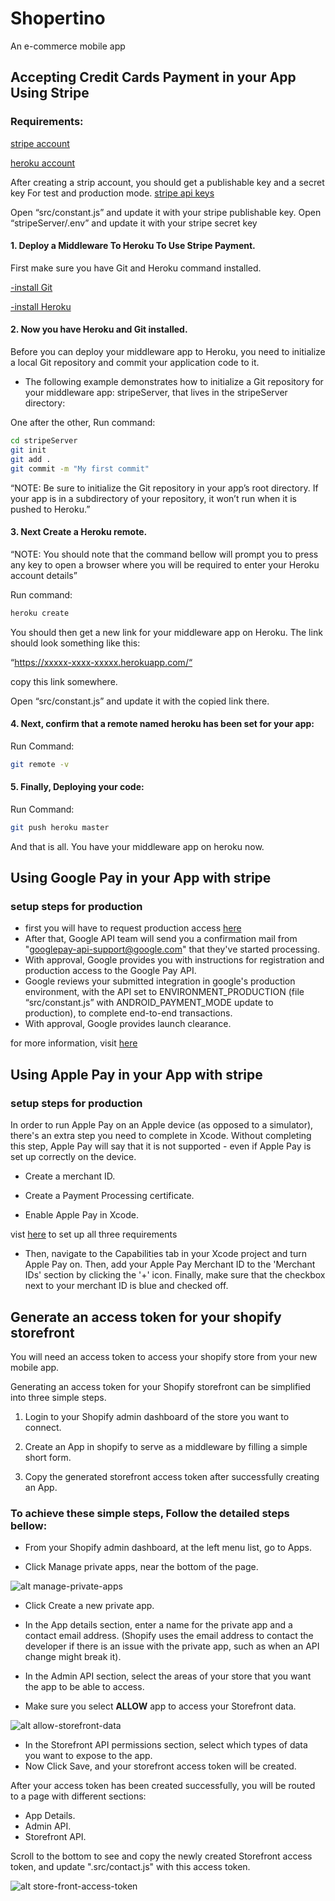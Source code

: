 # Shopertino

An e-commerce mobile app

## Accepting Credit Cards Payment in your App Using Stripe

### Requirements:

[stripe account](https://stripe.com)

[heroku account](https://heroku.com)

After creating a strip account, you should get a publishable key and a secret key
For test and production mode.
[stripe api keys](https://dashboard.stripe.com/account/apikeys)

Open “src/constant.js” and update it with your stripe publishable key.
Open “stripeServer/.env” and update it with your stripe secret key

#### 1. Deploy a Middleware To Heroku To Use Stripe Payment.

First make sure you have Git and Heroku command installed.

[-install Git](https://git-scm.com/book/en/v2/Getting-Started-Installing-Git)

[-install Heroku](https://devcenter.heroku.com/articles/heroku-cli#download-and-install)

#### 2. Now you have Heroku and Git installed.

Before you can deploy your middleware app to Heroku, you need to initialize a local Git repository and commit your application code to it.

- The following example demonstrates how to initialize a Git repository for your middleware app: stripeServer, that lives in the stripeServer directory:

One after the other, Run command:

```bash
cd stripeServer
git init
git add .
git commit -m "My first commit"
```

“NOTE: Be sure to initialize the Git repository in your app’s root directory. If your app is in a subdirectory of your repository, it won’t run when it is pushed to Heroku.”

#### 3. Next Create a Heroku remote.

“NOTE: You should note that the command bellow will prompt you to press any key to open a browser where you will be required to enter your Heroku account details”

Run command:

```bash
heroku create
```

You should then get a new link for your middleware app on Heroku.
The link should look something like this:

“https://xxxxx-xxxx-xxxxx.herokuapp.com/“

copy this link somewhere.

Open “src/constant.js” and update it with the copied link there.

#### 4. Next, confirm that a remote named heroku has been set for your app:

Run Command:

```bash
git remote -v
```

#### 5. Finally, Deploying your code:

Run Command:

```bash
git push heroku master
```

And that is all. You have your middleware app on heroku now.

## Using Google Pay in your App with stripe

### setup steps for production

- first you will have to request production access [here](https://services.google.com/fb/forms/googlepayAPIenable/)
- After that, Google API team will send you a confirmation mail from "googlepay-api-support@google.com" that they've started processing.
- With approval, Google provides you with instructions for registration and production access to the Google Pay API.
- Google reviews your submitted integration in google's production environment, with the API set to ENVIRONMENT_PRODUCTION (file “src/constant.js” with ANDROID_PAYMENT_MODE update to production), to complete end-to-end transactions.
- With approval, Google provides launch clearance.

for more information, visit [here](https://developers.google.com/pay/api/android/guides/test-and-deploy/integration-checklist)

## Using Apple Pay in your App with stripe

### setup steps for production

In order to run Apple Pay on an Apple device (as opposed to a simulator), there's an extra step you need to complete in Xcode. Without completing this step, Apple Pay will say that it is not supported - even if Apple Pay is set up correctly on the device.

- Create a merchant ID.

- Create a Payment Processing certificate.

- Enable Apple Pay in Xcode.

vist [here](https://developer.apple.com/documentation/passkit/apple_pay/setting_up_apple_pay_requirements) to set up all three requirements

- Then, navigate to the Capabilities tab in your Xcode project and turn Apple Pay on. Then, add your Apple Pay Merchant ID to the 'Merchant IDs' section by clicking the '+' icon. Finally, make sure that the checkbox next to your merchant ID is blue and checked off.

## Generate an access token for your shopify storefront

You will need an access token to access your shopify store from your new mobile app.

Generating an access token for your Shopify storefront can be simplified into three simple steps.

1. Login to your Shopify admin dashboard of the store you want to connect.

2. Create an App in shopify to serve as a middleware by filling a simple short form.

3. Copy the generated storefront access token after successfully creating an App.

### To achieve these simple steps, Follow the detailed steps bellow:

- From your Shopify admin dashboard, at the left menu list, go to Apps.

- Click Manage private apps, near the bottom of the page.

![alt manage-private-apps](./assets/readme/manage-private-apps.png)

- Click Create a new private app.

- In the App details section, enter a name for the private app and a contact email address. (Shopify uses the email address to contact the developer if there is an issue with the private app, such as when an API change might break it).

- In the Admin API section, select the areas of your store that you want the app to be able to access.

- Make sure you select **ALLOW** app to access your Storefront data.

![alt allow-storefront-data](./assets/readme/allow-storefront-data.png)

- In the Storefront API permissions section, select which types of data you want to expose to the app.
- Now Click Save, and your storefront access token will be created.

After your access token has been created successfully, you will be routed to a page with different sections:

- App Details.
- Admin API.
- Storefront API.

Scroll to the bottom to see and copy the newly created Storefront access token, and update ".src/contact.js" with this access token.

![alt store-front-access-token](./assets/readme/store-front-access-token.png)
